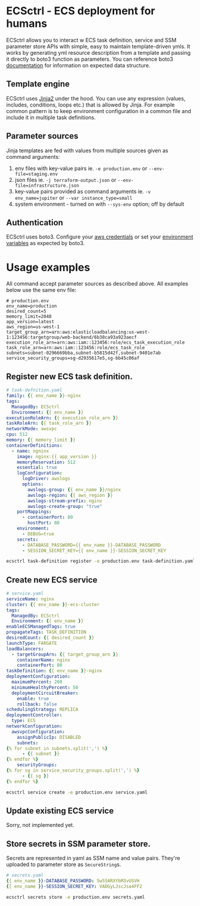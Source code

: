 ECSctrl - ECS deployment for humans
===


ECSctrl allows you to interact w ECS task definition, service and SSM parameter store APIs with simple, easy to maintain template-driven ymls. It works by generating yml resource description from a template and passing it directly to boto3 function as parameters. You can reference boto3 [documentation](https://boto3.amazonaws.com/v1/documentation/api/latest/reference/services/ecs.html) for information on expected data structure.

Template engine
---

ECSctrl uses [Jinja2](https://palletsprojects.com/p/jinja/) under the hood. You can use any expression (values, includes, conditions, loops etc.) that is allowed by Jinja. For example common pattern is to keep environment configuration in a common file and include it in multiple task definitions.

Parameter sources
---

Jinja templates are fed with values from multiple sources given as command arguments:

1. env files with key-value pairs ie. `-e production.env` or `--env-file=staging.env`
2. json files ie. `-j terraform-output.json` or `--env-file=infrastructure.json`
3. key-value pairs provided as command arguments ie. `-v env_name=jupiter` or `--var instance_type=small`
4. system environment - turned on with `--sys-env` option; off by default

Authentication
---

ECSctrl uses boto3. Configure your [aws credentials](https://boto3.amazonaws.com/v1/documentation/api/latest/guide/credentials.html#environment-variables) or set your [environment variables](https://boto3.amazonaws.com/v1/documentation/api/latest/guide/credentials.html#environment-variables) as expected by boto3.


Usage examples
===

All command accept parameter sources as described above. All examples below use the same env file:
```
# production.env
env_name=production
desired_count=5
memory_limit=2048
app_version=latest
aws_region=us-west-1
target_group_arn=arn:aws:elasticloadbalancing:us-west-1:123456:targetgroup/web-backend/6b38ca93a923aecf
execution_role_arn=arn:aws:iam::123456:role/ecs_task_execution_role
task_role_arn=arn:aws:iam::123456:role/ecs_task_role
subnets=subnet-0296669bba,subnet-b5815d42f,subnet-9401e7ab
service_security_groups=sg-d2935617e5,sg-bb45c06af
```

Register new ECS task definition.
---

```yaml
# task-defnition.yaml
family: {{ env_name }}-nginx
tags:
  ManagedBy: ECSctrl
  Environment: {{ env_name }}
executionRoleArn: {{ execution_role_arn }}
taskRoleArn: {{ task_role_arn }}
networkMode: awsvpc
cpu: 512
memory: {{ memory_limit }}
containerDefinitions:
  - name: ngninx
    image: nginx:{{ app_version }}
    memoryReservation: 512
    essential: true
    logConfiguration:
      logDriver: awslogs
      options:
        awslogs-group: {{ env_name }}/nginx
        awslogs-region: {{ aws_region }}
        awslogs-stream-prefix: nginx
        awslogs-create-group: "true"
    portMappings:
      - containerPort: 80
        hostPort: 80
    environment:
      - DEBUG=true
    secrets:
      - DATABASE_PASSWORD={{ env_name }}-DATABASE_PASSWORD
      - SESSION_SECRET_KEY={{ env_name }}-SESSION_SECRET_KEY
```

```bash
ecsctrl task-definition register -e production.env task-definition.yaml
```

Create new ECS service
---

```yaml
# service.yaml
serviceName: nginx
cluster: {{ env_name }}-ecs-cluster
tags:
  ManagedBy: ECSctrl
  Environment: {{ env_name }}
enableECSManagedTags: true
propagateTags: TASK_DEFINITION
desiredCount: {{ desired_count }}
launchType: FARGATE
loadBalancers:
  - targetGroupArn: {{ target_group_arn }}
    containerName: nginx
    containerPort: 80
taskDefinition: {{ env_name }}-nginx
deploymentConfiguration:
  maximumPercent: 200
  minimumHealthyPercent: 50
  deploymentCircuitBreaker:
    enable: true
    rollback: false
schedulingStrategy: REPLICA
deploymentController:
  type: ECS
networkConfiguration:
  awsvpcConfiguration:
    assignPublicIp: DISABLED
    subnets:
{% for subnet in subnets.split(',') %}
      - {{ subnet }}
{% endfor %}
    securityGroups:
{% for sg in service_security_groups.split(',') %}
      - {{ sg }}
{% endfor %}
```

```bash
ecsctrl service create -e production.env service.yaml
```

Update existing ECS service
---

Sorry, not implemented yet.

Store secrets in SSM parameter store.
---

Secrets are represented in yaml as SSM name and value pairs. They're uploaded to parameter store as `SecureString`s.

```yaml
# secrets.yaml
{{ env_name }}-DATABASE_PASSWORD: 5w55ARXYbM3vUSVH
{{ env_name }}-SESSION_SECRET_KEY: VADGyLJscJsa4FF2
```

```bash
ecsctrl secrets store -e production.env secrets.yaml
```
